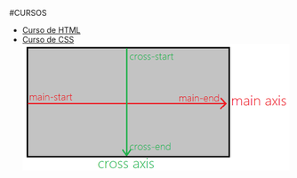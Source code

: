 #CURSOS
 * [Curso de HTML](Directorio_html.md)
 * [Curso de CSS](Directorio_css.md)
![Estructura de Flebox](Estructura_Flexbox.png)
